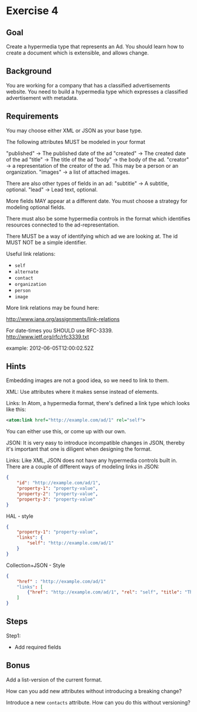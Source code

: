 Exercise 4
==========

Goal
----
Create a hypermedia type that represents an Ad. You should learn how
to create a document which is extensible, and allows change.

Background
----------
You are working for a company that has a classified advertisements
website. You need to build a hypermedia type which expresses a 
classified advertisement with metadata.


Requirements
------------
You may choose either XML or JSON as your base type.

The following attributes MUST be modeled in your format

"published" -> The published date of the ad
"created" -> The created date of the ad
"title" -> The title of the ad
"body" -> the body of the ad.
"creator" -> a representation of the creator of the ad. This may be a person or an organization.
"images" -> a list of attached images.

There are also other types of fields in an ad:
"subtitle" -> A subtitle, optional.
"lead" -> Lead text, optional.

More fields MAY appear at a different date. 
You must choose a strategy for modeling optional fields.

There must also be some hypermedia controls in the format which 
identifies resources connected to the ad-representation.

There MUST be a way of identifying which ad we are looking at.
The id MUST NOT be a simple identifier.

Useful link relations:
* `self`
* `alternate`
* `contact`
* `organization`
* `person`
* `image`

More link relations may be found here:

http://www.iana.org/assignments/link-relations

For date-times you SHOULD use RFC-3339.
http://www.ietf.org/rfc/rfc3339.txt

example:
2012-06-05T12:00:02.52Z

Hints
---------
Embedding images are not a good idea, so we need to link to them.

XML:
Use attributes where it makes sense instead of elements.

Links:
In Atom, a hypermedia format, there's defined a link type which looks like this:

```xml
<atom:link href="http://example.com/ad/1" rel="self">
```
You can either use this, or come up with our own.


JSON:
It is very easy to introduce incompatible changes in JSON, thereby it's important that
one is diligent when designing the format.

Links:
Like XML, JSON does not have any hypermedia controls built in. There are a couple
of different ways of modeling links in JSON:

```json
{
	"id": "http://example.com/ad/1",
	"property-1": "property-value",
	"property-2": "property-value",
	"property-3": "property-value"	
}
```

HAL - style
```json
{
	"property-1": "property-value",
	"links": {
		"self": "http://example.com/ad/1"
	}
}
```

Collection+JSON - Style
```json
{
	"href" : "http://example.com/ad/1"
	"links": [
		{"href": "http://example.com/ad/1", "rel": "self", "title": "The current Ad"}
	]
}
```


Steps
-----
Step1:

- Add required fields



Bonus
------

Add a list-version of the current format.

How can you add new attributes without introducing a breaking change?

Introduce a new `contacts` attribute. How can you do this without versioning?

